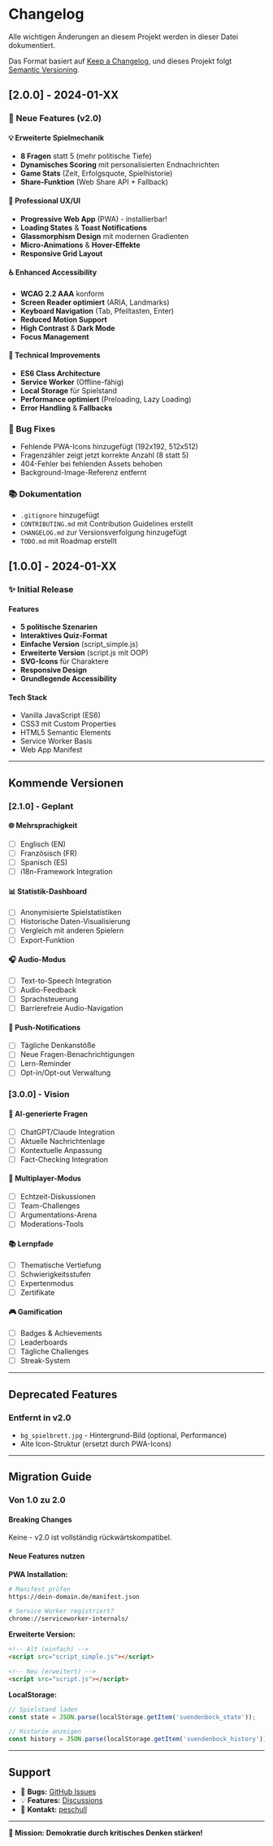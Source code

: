 # Changelog

Alle wichtigen Änderungen an diesem Projekt werden in dieser Datei dokumentiert.

Das Format basiert auf [Keep a Changelog](https://keepachangelog.com/de/1.0.0/),
und dieses Projekt folgt [Semantic Versioning](https://semver.org/lang/de/).

## [2.0.0] - 2024-01-XX

### 🎉 Neue Features (v2.0)

#### 💡 Erweiterte Spielmechanik
- **8 Fragen** statt 5 (mehr politische Tiefe)
- **Dynamisches Scoring** mit personalisierten Endnachrichten
- **Game Stats** (Zeit, Erfolgsquote, Spielhistorie)
- **Share-Funktion** (Web Share API + Fallback)

#### 🎨 Professional UX/UI
- **Progressive Web App** (PWA) - installierbar!
- **Loading States** & **Toast Notifications**
- **Glassmorphism Design** mit modernen Gradienten
- **Micro-Animations** & **Hover-Effekte**
- **Responsive Grid Layout**

#### ♿ Enhanced Accessibility
- **WCAG 2.2 AAA** konform
- **Screen Reader optimiert** (ARIA, Landmarks)
- **Keyboard Navigation** (Tab, Pfeiltasten, Enter)
- **Reduced Motion Support**
- **High Contrast** & **Dark Mode**
- **Focus Management**

#### 🔧 Technical Improvements
- **ES6 Class Architecture**
- **Service Worker** (Offline-fähig)
- **Local Storage** für Spielstand
- **Performance optimiert** (Preloading, Lazy Loading)
- **Error Handling** & **Fallbacks**

### 🐛 Bug Fixes
- Fehlende PWA-Icons hinzugefügt (192x192, 512x512)
- Fragenzähler zeigt jetzt korrekte Anzahl (8 statt 5)
- 404-Fehler bei fehlenden Assets behoben
- Background-Image-Referenz entfernt

### 📚 Dokumentation
- `.gitignore` hinzugefügt
- `CONTRIBUTING.md` mit Contribution Guidelines erstellt
- `CHANGELOG.md` zur Versionsverfolgung hinzugefügt
- `TODO.md` mit Roadmap erstellt

## [1.0.0] - 2024-01-XX

### ✨ Initial Release

#### Features
- **5 politische Szenarien**
- **Interaktives Quiz-Format**
- **Einfache Version** (script_simple.js)
- **Erweiterte Version** (script.js mit OOP)
- **SVG-Icons** für Charaktere
- **Responsive Design**
- **Grundlegende Accessibility**

#### Tech Stack
- Vanilla JavaScript (ES6)
- CSS3 mit Custom Properties
- HTML5 Semantic Elements
- Service Worker Basis
- Web App Manifest

---

## Kommende Versionen

### [2.1.0] - Geplant

#### 🌐 Mehrsprachigkeit
- [ ] Englisch (EN)
- [ ] Französisch (FR)
- [ ] Spanisch (ES)
- [ ] i18n-Framework Integration

#### 📊 Statistik-Dashboard
- [ ] Anonymisierte Spielstatistiken
- [ ] Historische Daten-Visualisierung
- [ ] Vergleich mit anderen Spielern
- [ ] Export-Funktion

#### 🎧 Audio-Modus
- [ ] Text-to-Speech Integration
- [ ] Audio-Feedback
- [ ] Sprachsteuerung
- [ ] Barrierefreie Audio-Navigation

#### 🔔 Push-Notifications
- [ ] Tägliche Denkanstöße
- [ ] Neue Fragen-Benachrichtigungen
- [ ] Lern-Reminder
- [ ] Opt-in/Opt-out Verwaltung

### [3.0.0] - Vision

#### 🤖 AI-generierte Fragen
- [ ] ChatGPT/Claude Integration
- [ ] Aktuelle Nachrichtenlage
- [ ] Kontextuelle Anpassung
- [ ] Fact-Checking Integration

#### 👥 Multiplayer-Modus
- [ ] Echtzeit-Diskussionen
- [ ] Team-Challenges
- [ ] Argumentations-Arena
- [ ] Moderations-Tools

#### 📚 Lernpfade
- [ ] Thematische Vertiefung
- [ ] Schwierigkeitsstufen
- [ ] Expertenmodus
- [ ] Zertifikate

#### 🎮 Gamification
- [ ] Badges & Achievements
- [ ] Leaderboards
- [ ] Tägliche Challenges
- [ ] Streak-System

---

## Deprecated Features

### Entfernt in v2.0
- `bg_spielbrett.jpg` - Hintergrund-Bild (optional, Performance)
- Alte Icon-Struktur (ersetzt durch PWA-Icons)

---

## Migration Guide

### Von 1.0 zu 2.0

#### Breaking Changes
Keine - v2.0 ist vollständig rückwärtskompatibel.

#### Neue Features nutzen

**PWA Installation:**
```bash
# Manifest prüfen
https://dein-domain.de/manifest.json

# Service Worker registriert?
chrome://serviceworker-internals/
```

**Erweiterte Version:**
```html
<!-- Alt (einfach) -->
<script src="script_simple.js"></script>

<!-- Neu (erweitert) -->
<script src="script.js"></script>
```

**LocalStorage:**
```javascript
// Spielstand laden
const state = JSON.parse(localStorage.getItem('suendenbock_state'));

// Historie anzeigen
const history = JSON.parse(localStorage.getItem('suendenbock_history'));
```

---

## Support

- 🐛 **Bugs:** [GitHub Issues](https://github.com/peschull/webgames/issues)
- 💡 **Features:** [Discussions](https://github.com/peschull/webgames/discussions)
- 📧 **Kontakt:** [peschull](https://github.com/peschull)

---

**🎯 Mission: Demokratie durch kritisches Denken stärken!**
